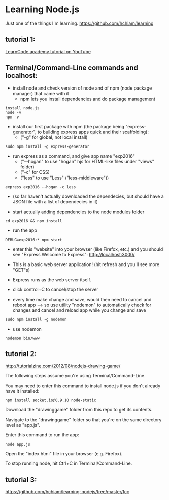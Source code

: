 # Learning Node.js
Just one of the things I'm learning. https://github.com/hchiam/learning

## tutorial 1:
[LearnCode.academy tutorial on YouTube](https://www.youtube.com/watch?annotation_id=annotation_444363647&feature=iv&index=3&list=PLoYCgNOIyGAApoDfJHjmMgGNlYenKg5jO&src_vid=pU9Q6oiQNd0&v=FqMIyTH9wSg)

## Terminal/Command-Line commands and localhost:

* install node and check version of node and of npm (node package manager) that came with it
    * npm lets you install dependencies and do package management

```
install node.js
node -v
npm -v
```

* install our first package with npm (the package being "express-generator", to building express apps quick and their scaffolding):
    * ("-g" for global, not local install)

```
sudo npm install -g express-generator
```

* run express as a command, and give app name "exp2016"
    * ("--hogan" to use "hogan" hjs for HTML-like files under "views" folder)
    * ("-c" for CSS)
    * ("less" to use "Less" ("less-middleware"))

```
express exp2016 --hogan -c less
```

* (so far haven't actually downloaded the dependecies, but should have a JSON file with a list of dependecies in it)

* start actually adding dependencies to the node modules folder

```
cd exp2016 && npm install
```

* run the app

```
DEBUG=exp2016:* npm start
```

* enter this "website" into your browser (like Firefox, etc.) and you should see "Express Welcome to Express":
[http://localhost:3000/](http://localhost:3000/)

* This is a basic web server application! (hit refresh and you'll see more "GET"s)
* Express runs as the web server itself.

* click control+C to cancel/stop the server

* every time make change and save, would then need to cancel and reboot app --> so use utility "nodemon" to automatically check for changes and cancel and reload app while you change and save

```
sudo npm install -g nodemon
```

* use nodemon

```
nodemon bin/www
```

## tutorial 2:
http://tutorialzine.com/2012/08/nodejs-drawing-game/

The following steps assume you're using Terminal/Command-Line.

You may need to enter this command to install node.js if you don't already have it installed:

`
npm install socket.io@0.9.10 node-static
`

Download the "drawinggame" folder from this repo to get its contents.

Navigate to the "drawinggame" folder so that you're on the same directory level as "app.js".

Enter this command to run the app:

`
node app.js 
`

Open the "index.html" file in your browser (e.g. Firefox).

To stop running node, hit Ctrl+C in Terminal/Command-Line.

## tutorial 3:
https://github.com/hchiam/learning-nodejs/tree/master/fcc
